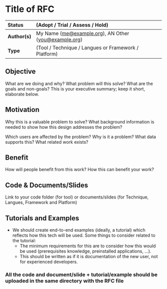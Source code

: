 # Title of RFC

| Status        | (Adopt / Trial / Assess / Hold)                                                |
| :------------ | :-------------------------------------------------------------------------------------------- |
| **Author(s)** | My Name (me@example.org), AN Other (you@example.org)                                          |
| **Type** | (Tool / Technique / Langues or Framework / Platform)                                          |

## Objective

What are we doing and why? What problem will this solve? What are the goals and
non-goals? This is your executive summary; keep it short, elaborate below.

## Motivation

Why this is a valuable problem to solve? What background information is needed
to show how this design addresses the problem?

Which users are affected by the problem? Why is it a problem? What data supports
this? What related work exists?

## Benefit

How will people benefit from this work? How this can benefit your work?

## Code & Documents/Slides

Link to your code folder (for tool) or documents/slides (for Technique, Langues, Framework and Platform)

## Tutorials and Examples

- We should create end-to-end examples (ideally, a tutorial) which reflects how this tech will be used. Some things to consider related to the tutorial:
  - The minimum requirements for this are to consider how this would be used
    (prerequisites knowledge, preinstalled applications, ...).
  - This should be written as if it is documentation of the new user, not for experienced developers.
  
### All the code and document/slide + tutorial/example should be uploaded in the same directory with the RFC file
